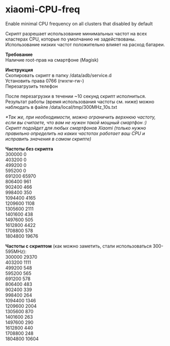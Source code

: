 # xiaomi-CPU-freq
Enable minimal CPU frequency on all clusters that disabled by default

Скрипт разрешает использование минимальных частот на всех кластерах CPU, которые по умолчанию не задействованы.<br>
Использование низких частот положительно влияет на расход батареи.

**Требование**<br>
Наличие root-прав на смартфоне (Magisk)

**Инструкция**<br>
Скопировать скрипт в папку /data/adb/service.d<br>
Установить права 0766 (rwxrw-rw-)<br>
Перезагрузить телефон<br>

После перезагрузки в течении ~10 секунд скрипт исполниться.<br>
Результат работы (время использования частоты см. ниже) можно наблюдать в файле /data/local/tmp/300MHz_10s.txt<br>

_*Так же, при необходимости, можно ограничить верхнюю частоту, если вы считаете, что вам не нужен такой мощный смартфон :)<br>
Скрипт подойдет для любых смартфонов Xiaomi (только нужно правильно определить на каких частотах работает ваш CPU и исправить значения в самом скрипте)_

**Частоты без скрипта**<br>
300000   0<br>
403200   0<br>
499200   0<br>
595200   0<br>
691200   65970<br>
806400   961<br>
902400   466<br>
998400   350<br>
1094400  4165<br>
1209600  1108<br>
1305600  2111<br>
1401600  438<br>
1497600  505<br>
1612800  4422<br>
1708800  578<br>
1804800  19676<br>

**Частоты с скриптом** (как можно заметить, стали использоваться 300-595MHz):<br>
300000  29370<br>
403200  1111<br>
499200  548<br>
595200  565<br>
691200  578<br>
806400  483<br>
902400  339<br>
998400  264<br>
1094400 1346<br>
1209600 2004<br>
1305600 870<br>
1401600 263<br>
1497600 290<br>
1612800 440<br>
1708800 248<br>
1804800 10604<br>
